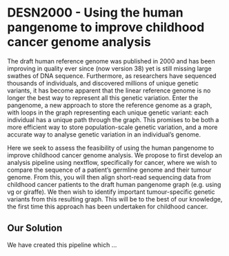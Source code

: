# DESN2000 - Using the human pangenome to improve childhood cancer genome analysis

The draft human reference genome was published in 2000 and has been improving in quality ever since (now version 38) yet is still missing large swathes of DNA sequence. Furthermore, as researchers have sequenced thousands of individuals, and discovered millions of unique genetic variants, it has become apparent that the linear reference genome is no longer the best way to represent all this genetic variation. Enter the pangenome, a new approach to store the reference genome as a graph, with loops in the graph representing each unique genetic variant: each individual has a unique path through the graph. This promises to be both a more efficient way to store population-scale genetic variation, and a more accurate way to analyse genetic variation in an individual’s genome.

Here we seek to assess the feasibility of using the human pangenome to improve childhood cancer genome analysis. We propose to first develop an analysis pipeline using nextflow, specifically for cancer, where we wish to compare the sequence of a patient’s germline genome and their tumour genome. From this, you will then align short-read sequencing data from childhood cancer patients to the draft human pangenome graph (e.g. using vg or giraffe). We then wish to identify important tumour-specific genetic variants from this resulting graph. This will be to the best of our knowledge, the first time this approach has been undertaken for childhood cancer.

## Our Solution

We have created this pipeline which ...

